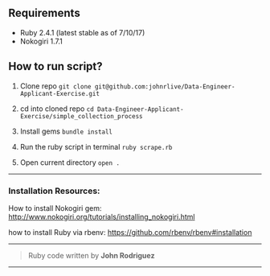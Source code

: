 

## Requirements
- Ruby 2.4.1 (latest stable as of 7/10/17)
- Nokogiri 1.7.1

## How to run script?

1. Clone repo
```git clone git@github.com:johnrlive/Data-Engineer-Applicant-Exercise.git```

2. cd into cloned repo
```cd Data-Engineer-Applicant-Exercise/simple_collection_process```

3. Install gems ```bundle install```

4. Run the ruby script in terminal
```ruby scrape.rb```

5. Open current directory ```open .```

___

### Installation Resources:


How to install Nokogiri gem: http://www.nokogiri.org/tutorials/installing_nokogiri.html

how to install Ruby via rbenv: https://github.com/rbenv/rbenv#installation

___

> Ruby code written by **John Rodriguez**

____
